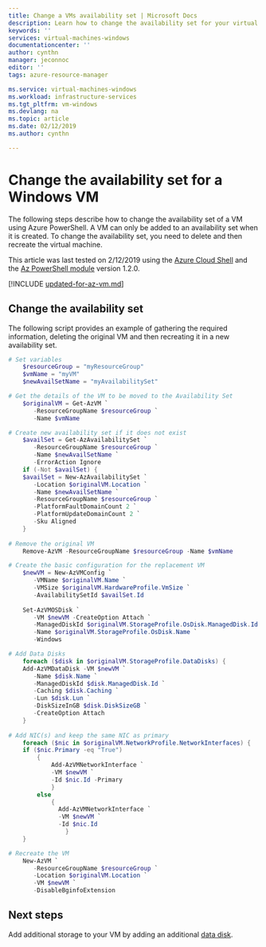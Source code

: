 ```yaml
---
title: Change a VMs availability set | Microsoft Docs
description: Learn how to change the availability set for your virtual machines using Azure PowerShell and the Resource Manager deployment model.
keywords: ''
services: virtual-machines-windows
documentationcenter: ''
author: cynthn
manager: jeconnoc
editor: ''
tags: azure-resource-manager

ms.service: virtual-machines-windows
ms.workload: infrastructure-services
ms.tgt_pltfrm: vm-windows
ms.devlang: na
ms.topic: article
ms.date: 02/12/2019
ms.author: cynthn

---
```

# Change the availability set for a Windows VM
The following steps describe how to change the availability set of a VM using Azure PowerShell. A VM can only be added to an availability set when it is created. To change the availability set, you need to delete and then recreate the virtual machine. 

This article was last tested on 2/12/2019 using the [Azure Cloud Shell](https://shell.azure.com/powershell) and the [Az PowerShell module](https://docs.microsoft.com/powershell/azure/install-az-ps) version 1.2.0.

[!INCLUDE [updated-for-az-vm.md](../../../includes/updated-for-az-vm.md)]

## Change the availability set 

The following script provides an example of gathering the required information, deleting the original VM and then recreating it in a new availability set.

```powershell
# Set variables
    $resourceGroup = "myResourceGroup"
    $vmName = "myVM"
    $newAvailSetName = "myAvailabilitySet"

# Get the details of the VM to be moved to the Availability Set
    $originalVM = Get-AzVM `
	   -ResourceGroupName $resourceGroup `
	   -Name $vmName

# Create new availability set if it does not exist
    $availSet = Get-AzAvailabilitySet `
	   -ResourceGroupName $resourceGroup `
	   -Name $newAvailSetName `
	   -ErrorAction Ignore
    if (-Not $availSet) {
    $availSet = New-AzAvailabilitySet `
	   -Location $originalVM.Location `
	   -Name $newAvailSetName `
	   -ResourceGroupName $resourceGroup `
	   -PlatformFaultDomainCount 2 `
	   -PlatformUpdateDomainCount 2 `
	   -Sku Aligned
    }
    
# Remove the original VM
    Remove-AzVM -ResourceGroupName $resourceGroup -Name $vmName    

# Create the basic configuration for the replacement VM
    $newVM = New-AzVMConfig `
	   -VMName $originalVM.Name `
	   -VMSize $originalVM.HardwareProfile.VmSize `
	   -AvailabilitySetId $availSet.Id
  
    Set-AzVMOSDisk `
	   -VM $newVM -CreateOption Attach `
	   -ManagedDiskId $originalVM.StorageProfile.OsDisk.ManagedDisk.Id `
	   -Name $originalVM.StorageProfile.OsDisk.Name `
	   -Windows

# Add Data Disks
    foreach ($disk in $originalVM.StorageProfile.DataDisks) { 
    Add-AzVMDataDisk -VM $newVM `
	   -Name $disk.Name `
	   -ManagedDiskId $disk.ManagedDisk.Id `
	   -Caching $disk.Caching `
	   -Lun $disk.Lun `
	   -DiskSizeInGB $disk.DiskSizeGB `
	   -CreateOption Attach
    }
    
# Add NIC(s) and keep the same NIC as primary
	foreach ($nic in $originalVM.NetworkProfile.NetworkInterfaces) {	
	if ($nic.Primary -eq "True")
		{
    		Add-AzVMNetworkInterface `
       		-VM $newVM `
       		-Id $nic.Id -Primary
       		}
       	else
       		{
       		  Add-AzVMNetworkInterface `
      		  -VM $newVM `
      	 	  -Id $nic.Id 
                }
  	}

# Recreate the VM
    New-AzVM `
	   -ResourceGroupName $resourceGroup `
	   -Location $originalVM.Location `
	   -VM $newVM `
	   -DisableBginfoExtension
```

## Next steps

Add additional storage to your VM by adding an additional [data disk](attach-managed-disk-portal.md?toc=%2fazure%2fvirtual-machines%2fwindows%2ftoc.json).

